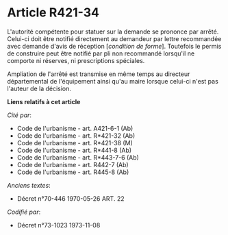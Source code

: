 # Article R421-34

L'autorité compétente pour statuer sur la demande se prononce par arrêté. Celui-ci doit être notifié directement au demandeur
par lettre recommandée avec demande d'avis de réception [*condition de forme*]. Toutefois le permis de construire peut être
notifié par pli non recommandé lorsqu'il ne comporte ni réserves, ni prescriptions spéciales.

Ampliation de l'arrêté est transmise en même temps au directeur départemental de l'équipement ainsi qu'au maire lorsque
celui-ci n'est pas l'auteur de la décision.

**Liens relatifs à cet article**

_Cité par_:

  - Code de l'urbanisme - art. A421-6-1 (Ab)
  - Code de l'urbanisme - art. R*421-32 (Ab)
  - Code de l'urbanisme - art. R*421-38 (M)
  - Code de l'urbanisme - art. R*441-8 (Ab)
  - Code de l'urbanisme - art. R*443-7-6 (Ab)
  - Code de l'urbanisme - art. R442-7 (Ab)
  - Code de l'urbanisme - art. R445-8 (Ab)

_Anciens textes_:

  - Décret n°70-446 1970-05-26 ART. 22

_Codifié par_:

  - Décret n°73-1023 1973-11-08
